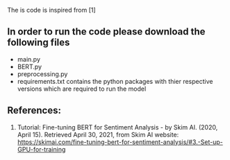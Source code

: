 The is code is inspired from [1]

## In order to run the code please download the following files
* main.py
* BERT.py
* preprocessing.py
* requirements.txt contains the python packages with thier respective versions which are required to run the model







## References:
1. Tutorial: Fine-tuning BERT for Sentiment Analysis - by Skim AI. (2020, April 15). Retrieved April 30, 2021, from Skim AI website: https://skimai.com/fine-tuning-bert-for-sentiment-analysis/#3.-Set-up-GPU-for-training
